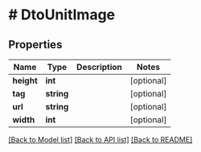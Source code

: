 # # DtoUnitImage

## Properties

Name | Type | Description | Notes
------------ | ------------- | ------------- | -------------
**height** | **int** |  | [optional]
**tag** | **string** |  | [optional]
**url** | **string** |  | [optional]
**width** | **int** |  | [optional]

[[Back to Model list]](../../README.md#models) [[Back to API list]](../../README.md#endpoints) [[Back to README]](../../README.md)

